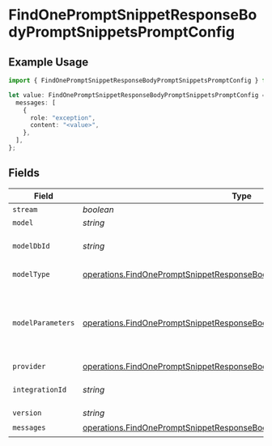 # FindOnePromptSnippetResponseBodyPromptSnippetsPromptConfig

## Example Usage

```typescript
import { FindOnePromptSnippetResponseBodyPromptSnippetsPromptConfig } from "@orq-ai/node/models/operations";

let value: FindOnePromptSnippetResponseBodyPromptSnippetsPromptConfig = {
  messages: [
    {
      role: "exception",
      content: "<value>",
    },
  ],
};
```

## Fields

| Field                                                                                                                                                                | Type                                                                                                                                                                 | Required                                                                                                                                                             | Description                                                                                                                                                          |
| -------------------------------------------------------------------------------------------------------------------------------------------------------------------- | -------------------------------------------------------------------------------------------------------------------------------------------------------------------- | -------------------------------------------------------------------------------------------------------------------------------------------------------------------- | -------------------------------------------------------------------------------------------------------------------------------------------------------------------- |
| `stream`                                                                                                                                                             | *boolean*                                                                                                                                                            | :heavy_minus_sign:                                                                                                                                                   | N/A                                                                                                                                                                  |
| `model`                                                                                                                                                              | *string*                                                                                                                                                             | :heavy_minus_sign:                                                                                                                                                   | N/A                                                                                                                                                                  |
| `modelDbId`                                                                                                                                                          | *string*                                                                                                                                                             | :heavy_minus_sign:                                                                                                                                                   | The id of the resource                                                                                                                                               |
| `modelType`                                                                                                                                                          | [operations.FindOnePromptSnippetResponseBodyPromptSnippetsModelType](../../models/operations/findonepromptsnippetresponsebodypromptsnippetsmodeltype.md)             | :heavy_minus_sign:                                                                                                                                                   | The type of the model                                                                                                                                                |
| `modelParameters`                                                                                                                                                    | [operations.FindOnePromptSnippetResponseBodyPromptSnippetsModelParameters](../../models/operations/findonepromptsnippetresponsebodypromptsnippetsmodelparameters.md) | :heavy_minus_sign:                                                                                                                                                   | Model Parameters: Not all parameters apply to every model                                                                                                            |
| `provider`                                                                                                                                                           | [operations.FindOnePromptSnippetResponseBodyPromptSnippetsProvider](../../models/operations/findonepromptsnippetresponsebodypromptsnippetsprovider.md)               | :heavy_minus_sign:                                                                                                                                                   | N/A                                                                                                                                                                  |
| `integrationId`                                                                                                                                                      | *string*                                                                                                                                                             | :heavy_minus_sign:                                                                                                                                                   | The id of the resource                                                                                                                                               |
| `version`                                                                                                                                                            | *string*                                                                                                                                                             | :heavy_minus_sign:                                                                                                                                                   | N/A                                                                                                                                                                  |
| `messages`                                                                                                                                                           | [operations.FindOnePromptSnippetResponseBodyPromptSnippetsMessages](../../models/operations/findonepromptsnippetresponsebodypromptsnippetsmessages.md)[]             | :heavy_check_mark:                                                                                                                                                   | N/A                                                                                                                                                                  |